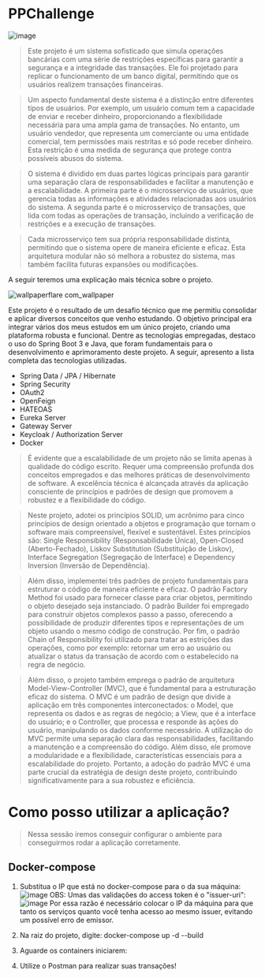 # PPChallenge

![image](https://github.com/Emanuelsmcastro/PPChallenge/assets/93106680/d3bcde0c-eae8-4db1-9d04-3cf8fc757d8b)

> Este projeto é um sistema sofisticado que simula operações bancárias com uma série de restrições específicas para garantir a segurança e a integridade das transações. Ele foi projetado para replicar o funcionamento de um banco digital, permitindo que os usuários realizem transações financeiras.

> Um aspecto fundamental deste sistema é a distinção entre diferentes tipos de usuários. Por exemplo, um usuário comum tem a capacidade de enviar e receber dinheiro, proporcionando a flexibilidade necessária para uma ampla gama de transações. No entanto, um usuário vendedor, que representa um comerciante ou uma entidade comercial, tem permissões mais restritas e só pode receber dinheiro. Esta restrição é uma medida de segurança que protege contra possíveis abusos do sistema.

> O sistema é dividido em duas partes lógicas principais para garantir uma separação clara de responsabilidades e facilitar a manutenção e a escalabilidade. A primeira parte é o microsserviço de usuários, que gerencia todas as informações e atividades relacionadas aos usuários do sistema. A segunda parte é o microsserviço de transações, que lida com todas as operações de transação, incluindo a verificação de restrições e a execução de transações.

> Cada microsserviço tem sua própria responsabilidade distinta, permitindo que o sistema opere de maneira eficiente e eficaz. Esta arquitetura modular não só melhora a robustez do sistema, mas também facilita futuras expansões ou modificações.

A seguir teremos uma explicação mais técnica sobre o projeto.

![wallpaperflare com_wallpaper](https://github.com/Emanuelsmcastro/PPChallenge/assets/93106680/1cb1876b-fa28-400c-b9f3-1cd6f7c82f21)

Este projeto é o resultado de um desafio técnico que me permitiu consolidar e aplicar diversos conceitos que venho estudando. O objetivo principal era integrar vários dos meus estudos em um único projeto, criando uma plataforma robusta e funcional. Dentre as tecnologias empregadas, destaco o uso do Spring Boot 3 e Java, que foram fundamentais para o desenvolvimento e aprimoramento deste projeto. A seguir, apresento a lista completa das tecnologias utilizadas.

- Spring Data / JPA / Hibernate
- Spring Security
- OAuth2
- OpenFeign
- HATEOAS
- Eureka Server
- Gateway Server
- Keycloak / Authorization Server
- Docker

> É evidente que a escalabilidade de um projeto não se limita apenas à qualidade do código escrito. Requer uma compreensão profunda dos conceitos empregados e das melhores práticas de desenvolvimento de software. A excelência técnica é alcançada através da aplicação consciente de princípios e padrões de design que promovem a robustez e a flexibilidade do código.

> Neste projeto, adotei os princípios SOLID, um acrônimo para cinco princípios de design orientado a objetos e programação que tornam o software mais compreensível, flexível e sustentável. Estes princípios são: Single Responsibility (Responsabilidade Única), Open-Closed (Aberto-Fechado), Liskov Substitution (Substituição de Liskov), Interface Segregation (Segregação de Interface) e Dependency Inversion (Inversão de Dependência).

> Além disso, implementei três padrões de projeto fundamentais para estruturar o código de maneira eficiente e eficaz. O padrão Factory Method foi usado para fornecer classe para criar objetos, permitindo o objeto desejado seja instanciado. O padrão Builder foi empregado para construir objetos complexos passo a passo, oferecendo a possibilidade de produzir diferentes tipos e representações de um objeto usando o mesmo código de construção. Por fim, o padrão Chain of Responsibility foi utilizado para tratar as estrições das operações, como por exemplo: retornar um erro ao usuário ou atualizar o status da transação de acordo com o estabelecido na regra de negócio.

> Além disso, o projeto também emprega o padrão de arquitetura Model-View-Controller (MVC), que é fundamental para a estruturação eficaz do sistema. O MVC é um padrão de design que divide a aplicação em três componentes interconectados: o Model, que representa os dados e as regras de negócio; a View, que é a interface do usuário; e o Controller, que processa e responde às ações do usuário, manipulando os dados conforme necessário. A utilização do MVC permite uma separação clara das responsabilidades, facilitando a manutenção e a compreensão do código. Além disso, ele promove a modularidade e a flexibilidade, características essenciais para a escalabilidade do projeto. Portanto, a adoção do padrão MVC é uma parte crucial da estratégia de design deste projeto, contribuindo significativamente para a sua robustez e eficiência.

# Como posso utilizar a aplicação?

> Nessa sessão iremos conseguir configurar o ambiente para conseguirmos rodar a aplicação corretamente.

## Docker-compose

1. Substitua o IP que está no docker-compose para o da sua máquina:
![image](https://github.com/Emanuelsmcastro/PPChallenge/assets/93106680/7341dbb4-fefb-4aaf-ba33-ac5e12a3cb73)
OBS: Umas das validações do access token é o "issuer-uri":
![image](https://github.com/Emanuelsmcastro/PPChallenge/assets/93106680/0e398496-7c36-4b6e-912e-23c4e9a99ad4)
Por essa razão é necessário colocar o IP da máquina para que tanto os serviços quanto você tenha acesso ao mesmo issuer, evitando um possível erro de emissor.

3. Na raiz do projeto, digite: docker-compose up -d --build

4. Aguarde os containers iniciarem:

5. Utilize o Postman para realizar suas transações!
